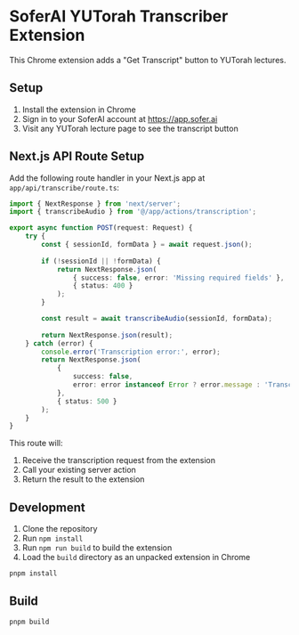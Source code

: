 # SoferAI YUTorah Transcriber Extension

This Chrome extension adds a "Get Transcript" button to YUTorah lectures.

## Setup

1. Install the extension in Chrome
2. Sign in to your SoferAI account at https://app.sofer.ai
3. Visit any YUTorah lecture page to see the transcript button

## Next.js API Route Setup

Add the following route handler in your Next.js app at `app/api/transcribe/route.ts`:

```typescript
import { NextResponse } from 'next/server';
import { transcribeAudio } from '@/app/actions/transcription';

export async function POST(request: Request) {
    try {
        const { sessionId, formData } = await request.json();
        
        if (!sessionId || !formData) {
            return NextResponse.json(
                { success: false, error: 'Missing required fields' },
                { status: 400 }
            );
        }

        const result = await transcribeAudio(sessionId, formData);
        
        return NextResponse.json(result);
    } catch (error) {
        console.error('Transcription error:', error);
        return NextResponse.json(
            { 
                success: false, 
                error: error instanceof Error ? error.message : 'Transcription failed' 
            },
            { status: 500 }
        );
    }
}
```

This route will:
1. Receive the transcription request from the extension
2. Call your existing server action
3. Return the result to the extension

## Development

1. Clone the repository
2. Run `npm install`
3. Run `npm run build` to build the extension
4. Load the `build` directory as an unpacked extension in Chrome

```bash
pnpm install
```

## Build

```bash
pnpm build
```
